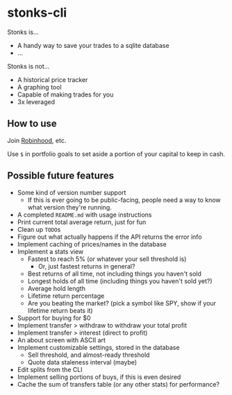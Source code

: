 # stonks-cli

Stonks is...

- A handy way to save your trades to a sqlite database
- ...

Stonks is not...

- A historical price tracker
- A graphing tool
- Capable of making trades for you
- 3x leveraged

## How to use

Join [Robinhood](https://join.robinhood.com/ansonj14), etc.

Use `$` in portfolio goals to set aside a portion of your capital to keep in cash.

## Possible future features

- Some kind of version number support
    - If this is ever going to be public-facing, people need a way to know what version they're running.
- A completed `README.md` with usage instructions
- Print current total average return, just for fun
- Clean up `TODO`s
- Figure out what actually happens if the API returns the error info
- Implement caching of prices/names in the database
- Implement a stats view
    - Fastest to reach 5% (or whatever your sell threshold is)
        - Or, just fastest returns in general?
    - Best returns of all time, not including things you haven't sold
    - Longest holds of all time (including things you haven't sold yet?)
    - Average hold length
    - Lifetime return percentage
    - Are you beating the market? (pick a symbol like SPY, show if your lifetime return beats it)
- Support for buying for $0
- Implement transfer > withdraw to withdraw your total profit
- Implement transfer > interest (direct to profit)
- An about screen with ASCII art
- Implement customizable settings, stored in the database
    - Sell threshold, and almost-ready threshold
    - Quote data staleness interval (maybe)
- Edit splits from the CLI
- Implement selling portions of buys, if this is even desired
- Cache the sum of transfers table (or any other stats) for performance?
